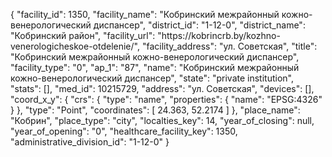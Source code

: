 {
    "facility_id": 1350,
    "facility_name": "Кобринский межрайонный кожно-венерологический диспансер",
    "district_id": "1-12-0",
    "district_name": "Кобринский район",
    "facility_url": "https:\/\/kobrincrb.by\/kozhno-venerologicheskoe-otdelenie\/",
    "facility_address": "ул. Советская",
    "title": "Кобринский межрайонный кожно-венерологический диспансер",
    "facility_type": "0",
    "ap_1": "87",
    "name": "Кобринский межрайонный кожно-венерологический диспансер",
    "state": "private institution",
    "stats": [],
    "med_id": 10215729,
    "address": "ул. Советская",
    "devices": [],
    "coord_x_y": {
        "crs": {
            "type": "name",
            "properties": {
                "name": "EPSG:4326"
            }
        },
        "type": "Point",
        "coordinates": [
            24.363,
            52.2174
        ]
    },
    "place_name": "Кобрин",
    "place_type": "city",
    "localties_key": 14,
    "year_of_closing": null,
    "year_of_opening": "0",
    "healthcare_facility_key": 1350,
    "administrative_division_id": "1-12-0"
}